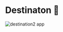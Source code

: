                                                       

# Destinaton 🤔

![destination2 app](https://user-images.githubusercontent.com/64004539/103139574-a003a700-4703-11eb-8b4d-5c91a86de559.jpg)
